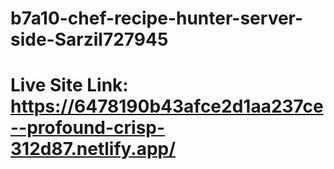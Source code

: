 # b7a10-chef-recipe-hunter-server-side-Sarzil727945 
 # Live Site Link: https://6478190b43afce2d1aa237ce--profound-crisp-312d87.netlify.app/

